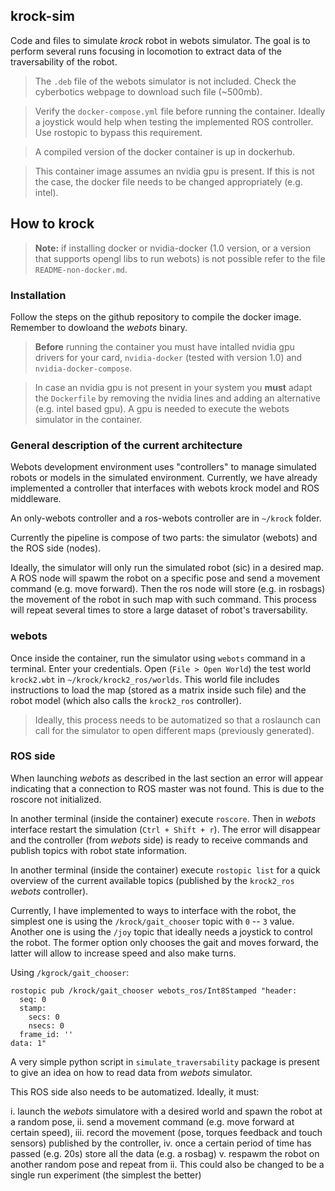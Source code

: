 ## krock-sim

Code and files to simulate *krock* robot in webots simulator. The goal is to perform several runs focusing in locomotion to extract data of the traversability of the robot.

> The `.deb` file of the webots simulator is not included. Check the cyberbotics webpage to download such file (~500mb).

> Verify the `docker-compose.yml` file before running the container. Ideally a joystick would help when testing the implemented ROS controller. Use rostopic to bypass this requirement.

> A compiled version of the docker container is up in dockerhub.

> This container image assumes an nvidia gpu is present. If this is not the case, the docker file needs to be changed appropriately (e.g. intel).



## How to krock

> **Note:** if installing docker or nvidia-docker (1.0 version, or a version that supports opengl libs to run webots) is not possible refer to the file `README-non-docker.md`. 

### Installation

Follow the steps on the github repository to compile the docker image. Remember to dowloand the *webots* binary.

> **Before** running the container you must have intalled nvidia gpu drivers for your card, `nvidia-docker` (tested with version 1.0) and `nvidia-docker-compose`.

> In case an nvidia gpu is not present in your system you **must** adapt the `Dockerfile` by removing the nvidia lines and adding an alternative (e.g. intel based gpu). A gpu is needed to execute the webots simulator in the container.

### General description of the current architecture

Webots development environment uses "controllers" to manage simulated robots or models in the simulated environment. Currently, we have already implemented a controller that interfaces with webots krock model and ROS middleware.

An only-webots controller and a ros-webots controller are in `~/krock` folder.

Currently the pipeline is compose of two parts: the simulator (webots) and the ROS side (nodes).

Ideally, the simulator will only run the simulated robot (sic) in a desired map. A ROS node will spawm the robot on a specific pose and send a movement command (e.g. move forward). Then the ros node will store (e.g. in rosbags) the movement of the robot in such map with such command. This process will repeat several times to store a large dataset of robot's traversability.

### webots

Once inside the container, run the simulator using `webots` command in a terminal. Enter your credentials.
Open (`File > Open World`) the test world `krock2.wbt` in `~/krock/krock2_ros/worlds`. This world file includes instructions to load the map (stored as a matrix inside such file) and the robot model (which also calls the `krock2_ros` controller).

> Ideally, this process needs to be automatized so that a roslaunch can call for the simulator to open different maps (previously generated).


### ROS side

When launching *webots* as described in the last section an error will appear indicating that a connection to ROS master was not found. This is due to the roscore not initialized.

In another terminal (inside the container) execute `roscore`. Then in *webots* interface restart the simulation (`Ctrl + Shift + r`). The error will disappear and the controller (from *webots* side) is ready to receive commands and publish topics with robot state information.

In another terminal (inside the container) execute `rostopic list` for a quick overview of the current available topics (published by the `krock2_ros` *webots* controller).

Currently, I have implemented to ways to interface with the robot, the simplest one is using the `/krock/gait_chooser` topic with `0` -- `3` value. Another one is using the `/joy` topic that ideally needs a joystick to control the robot. The former option only chooses the gait and moves forward, the latter will allow to increase speed and also make turns.

Using `/kgrock/gait_chooser`:

```
rostopic pub /krock/gait_chooser webots_ros/Int8Stamped "header:
  seq: 0
  stamp:
    secs: 0
    nsecs: 0
  frame_id: ''
data: 1"
```

A very simple python script in `simulate_traversability` package is present to give an idea on how to read data from *webots* simulator.

This ROS side also needs to be automatized. Ideally, it must:

i. launch the *webots* simulatore with a desired world and spawn the robot at a random pose,
ii. send a movement command (e.g. move forward at certain speed),
iii. record the movement (pose, torques feedback and touch sensors) published by the controller,
iv. once a certain period of time has passed (e.g. 20s) store all the data (e.g. a rosbag)
v. respawm the robot on another random pose and repeat from ii. This could also be changed to be a single run experiment (the simplest the better)
